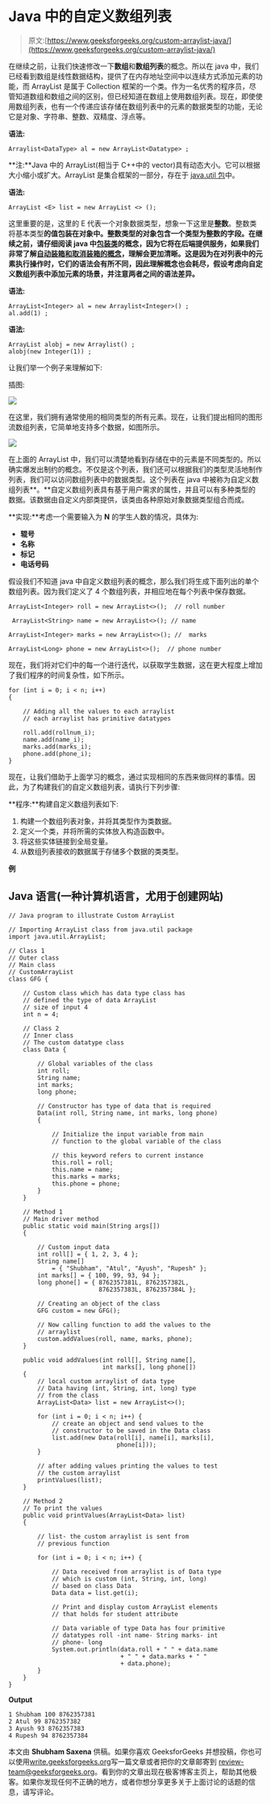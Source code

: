 # Java 中的自定义数组列表

> 原文:[https://www.geeksforgeeks.org/custom-arraylist-java/](https://www.geeksforgeeks.org/custom-arraylist-java/)

在继续之前，让我们快速修改一下**数组**和**数组列表**的概念。所以在 java 中，我们已经看到数组是线性数据结构，提供了在内存地址空间中以连续方式添加元素的功能，而 ArrayList 是属于 Collection 框架的一个类。作为一名优秀的程序员，尽管知道数组和数组之间的区别，但已经知道在数组上使用数组列表。现在，即使使用数组列表，也有一个传递应该存储在数组列表中的元素的数据类型的功能，无论它是对象、字符串、整数、双精度、浮点等。

**语法:**

```
Arraylist<DataType> al = new ArrayList<Datatype> ;
```

**注:**Java 中的 ArrayList(相当于 C++中的 vector)具有动态大小。它可以根据大小缩小或扩大。ArrayList 是集合框架的一部分，存在于 [java.util 包](https://www.geeksforgeeks.org/java-util-package-java/)中。

**语法:**

```
ArrayList <E> list = new ArrayList <> ();
```

这里重要的是，这里的 E 代表一个对象数据类型，想象一下这里是**整数**。整数类将基本类型**的值包装在对象中。整数类型的对象包含一个类型为整数的字段。在继续之前，请仔细阅读 java 中[包装类](https://www.geeksforgeeks.org/wrapper-classes-java/)的概念，因为它将在后端提供服务，如果我们非常了解[自动装箱和取消装箱的概念](https://www.geeksforgeeks.org/autoboxing-unboxing-java/)，理解会更加清晰。这是因为在对列表中的元素执行操作时，它们的语法会有所不同，因此理解概念也会耗尽，假设考虑向自定义数组列表中添加元素的场景，并注意两者之间的语法差异。**

**语法:**

```
ArrayList<Integer> al = new Arraylist<Integer>() ;
al.add(1) ;
```

**语法:**

```
ArrayList alobj = new Arraylist() ;
alobj(new Integer(1)) ;
```

让我们举一个例子来理解如下:

插图:

![](img/5748dffc849f3c1819a659c2012efea4.png)

在这里，我们拥有通常使用的相同类型的所有元素。现在，让我们提出相同的图形流数组列表，它简单地支持多个数据，如图所示。

![](img/35c917683f6c854d8ba0d1c5e06cea37.png)

在上面的 ArrayList 中，我们可以清楚地看到存储在中的元素是不同类型的。所以确实爆发出制约的概念。不仅是这个列表，我们还可以根据我们的类型灵活地制作列表，我们可以访问数组列表中的数据类型。这个列表在 java 中被称为自定义数组列表**。**自定义数组列表具有基于用户需求的属性，并且可以有多种类型的数据。该数据由自定义内部类提供，该类由各种原始对象数据类型组合而成。

**实现:**考虑一个需要输入为 **N** 的学生人数的情况，具体为:

*   **辊号**
*   **名称**
*   **标记**
*   **电话号码**

假设我们不知道 java 中自定义数组列表的概念，那么我们将生成下面列出的单个数组列表。因为我们定义了 4 个数组列表，并相应地在每个列表中保存数据。

```
ArrayList<Integer> roll = new ArrayList<>();  // roll number
```

```
 ArrayList<String> name = new ArrayList<>(); // name
```

```
ArrayList<Integer> marks = new ArrayList<>(); //  marks
```

```
ArrayList<Long> phone = new ArrayList<>();  // phone number 
```

现在，我们将对它们中的每一个进行迭代，以获取学生数据，这在更大程度上增加了我们程序的时间复杂性，如下所示。

```
for (int i = 0; i < n; i++) 
{

    // Adding all the values to each arraylist
    // each arraylist has primitive datatypes

    roll.add(rollnum_i);
    name.add(name_i);
    marks.add(marks_i);
    phone.add(phone_i);
}
```

现在，让我们借助于上面学习的概念，通过实现相同的东西来做同样的事情。因此，为了构建我们的自定义数组列表，请执行下列步骤:

**程序:**构建自定义数组列表如下:

1.  构建一个数组列表对象，并将其类型作为类数据。
2.  定义一个类，并将所需的实体放入构造函数中。
3.  将这些实体链接到全局变量。
4.  从数组列表接收的数据属于存储多个数据的类类型。

**例**

## Java 语言(一种计算机语言，尤用于创建网站)

```
// Java program to illustrate Custom ArrayList

// Importing ArrayList class from java.util package
import java.util.ArrayList;

// Class 1
// Outer class
// Main class
// CustomArrayList
class GFG {

    // Custom class which has data type class has
    // defined the type of data ArrayList
    // size of input 4
    int n = 4;

    // Class 2
    // Inner class
    // The custom datatype class
    class Data {

        // Global variables of the class
        int roll;
        String name;
        int marks;
        long phone;

        // Constructor has type of data that is required
        Data(int roll, String name, int marks, long phone)
        {

            // Initialize the input variable from main
            // function to the global variable of the class

            // this keyword refers to current instance
            this.roll = roll;
            this.name = name;
            this.marks = marks;
            this.phone = phone;
        }
    }

    // Method 1
    // Main driver method
    public static void main(String args[])
    {

        // Custom input data
        int roll[] = { 1, 2, 3, 4 };
        String name[]
            = { "Shubham", "Atul", "Ayush", "Rupesh" };
        int marks[] = { 100, 99, 93, 94 };
        long phone[] = { 8762357381L, 8762357382L,
                         8762357383L, 8762357384L };

        // Creating an object of the class
        GFG custom = new GFG();

        // Now calling function to add the values to the
        // arraylist
        custom.addValues(roll, name, marks, phone);
    }

    public void addValues(int roll[], String name[],
                          int marks[], long phone[])
    {
        // local custom arraylist of data type
        // Data having (int, String, int, long) type
        // from the class
        ArrayList<Data> list = new ArrayList<>();

        for (int i = 0; i < n; i++) {
            // create an object and send values to the
            // constructor to be saved in the Data class
            list.add(new Data(roll[i], name[i], marks[i],
                              phone[i]));
        }

        // after adding values printing the values to test
        // the custom arraylist
        printValues(list);
    }

    // Method 2
    // To print the values
    public void printValues(ArrayList<Data> list)
    {

        // list- the custom arraylist is sent from
        // previous function

        for (int i = 0; i < n; i++) {

            // Data received from arraylist is of Data type
            // which is custom (int, String, int, long)
            // based on class Data
            Data data = list.get(i);

            // Print and display custom ArrayList elements
            // that holds for student attribute

            // Data variable of type Data has four primitive
            // datatypes roll -int name- String marks- int
            // phone- long
            System.out.println(data.roll + " " + data.name
                               + " " + data.marks + " "
                               + data.phone);
        }
    }
}
```

**Output**

```
1 Shubham 100 8762357381
2 Atul 99 8762357382
3 Ayush 93 8762357383
4 Rupesh 94 8762357384
```

本文由 **Shubham Saxena** 供稿。如果你喜欢 GeeksforGeeks 并想投稿，你也可以使用[write.geeksforgeeks.org](https://write.geeksforgeeks.org)写一篇文章或者把你的文章邮寄到 review-team@geeksforgeeks.org。看到你的文章出现在极客博客主页上，帮助其他极客。如果你发现任何不正确的地方，或者你想分享更多关于上面讨论的话题的信息，请写评论。